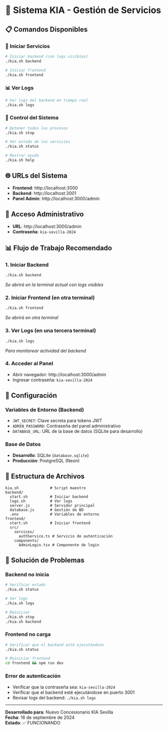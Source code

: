 # 🚗 Sistema KIA - Gestión de Servicios

## 📋 Comandos Disponibles

### 🚀 Iniciar Servicios
```bash
# Iniciar backend (con logs visibles)
./kia.sh backend

# Iniciar frontend
./kia.sh frontend
```

### 📊 Ver Logs
```bash
# Ver logs del backend en tiempo real
./kia.sh logs
```

### 🛑 Control del Sistema
```bash
# Detener todos los procesos
./kia.sh stop

# Ver estado de los servicios
./kia.sh status

# Mostrar ayuda
./kia.sh help
```

## 🌐 URLs del Sistema

- **Frontend**: http://localhost:3000
- **Backend**: http://localhost:3001
- **Panel Admin**: http://localhost:3000/admin

## 🔐 Acceso Administrativo

- **URL**: http://localhost:3000/admin
- **Contraseña**: `kia-sevilla-2024`

## 📊 Flujo de Trabajo Recomendado

### 1. Iniciar Backend
```bash
./kia.sh backend
```
*Se abrirá en la terminal actual con logs visibles*

### 2. Iniciar Frontend (en otra terminal)
```bash
./kia.sh frontend
```
*Se abrirá en otra terminal*

### 3. Ver Logs (en una tercera terminal)
```bash
./kia.sh logs
```
*Para monitorear actividad del backend*

### 4. Acceder al Panel
- Abrir navegador: http://localhost:3000/admin
- Ingresar contraseña: `kia-sevilla-2024`

## 🔧 Configuración

### Variables de Entorno (Backend)
- `JWT_SECRET`: Clave secreta para tokens JWT
- `ADMIN_PASSWORD`: Contraseña del panel administrativo
- `DATABASE_URL`: URL de la base de datos (SQLite para desarrollo)

### Base de Datos
- **Desarrollo**: SQLite (`database.sqlite`)
- **Producción**: PostgreSQL (Neon)

## 📁 Estructura de Archivos

```
kia.sh              # Script maestro
backend/
  start.sh          # Iniciar backend
  logs.sh           # Ver logs
  server.js         # Servidor principal
  database.js       # Gestión de BD
  .env              # Variables de entorno
frontend/
  start.sh          # Iniciar frontend
  src/
    services/
      authService.ts # Servicio de autenticación
    components/
      AdminLogin.tsx # Componente de login
```

## 🚨 Solución de Problemas

### Backend no inicia
```bash
# Verificar estado
./kia.sh status

# Ver logs
./kia.sh logs

# Reiniciar
./kia.sh stop
./kia.sh backend
```

### Frontend no carga
```bash
# Verificar que el backend esté ejecutándose
./kia.sh status

# Reiniciar frontend
cd frontend && npm run dev
```

### Error de autenticación
- Verificar que la contraseña sea: `kia-sevilla-2024`
- Verificar que el backend esté ejecutándose en puerto 3001
- Revisar logs del backend: `./kia.sh logs`

---

**Desarrollado para**: Nuevo Concesionario KIA Sevilla  
**Fecha**: 16 de septiembre de 2024  
**Estado**: ✅ FUNCIONANDO
